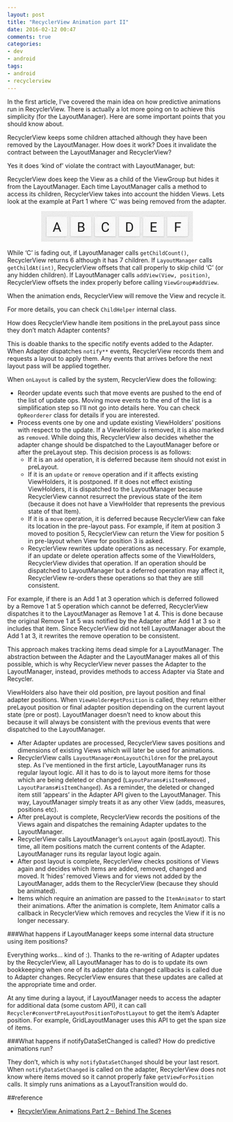 ```yaml
---
layout: post
title: "RecyclerView Animation part II"
date: 2016-02-12 00:47
comments: true
categories: 
- dev
- android
tags:
- android
- recyclerview
---
```

In the first article, I’ve covered the main idea on how predictive animations run in RecyclerView. There is actually a lot more going on to achieve this simplicity (for the LayoutManager). Here are some important points that you should know about.

RecyclerView keeps some children attached although they have been removed by the LayoutManager. How does it work? Does it invalidate the contract between the LayoutManager and RecyclerView?

Yes it does ‘kind of’ violate the contract with LayoutManager, but:

RecyclerView does keep the View as a child of the ViewGroup but hides it from the LayoutManager. Each time LayoutManager calls a method to access its children, RecyclerView takes into account the hidden Views. Lets look at the example at Part 1 where ‘C’ was being removed from the adapter.

<center><img src="/images/predictive_animations.gif"></center>

<!-- more -->

While ‘C’ is fading out, if LayoutManager calls ``getChildCount()``, RecyclerView returns 6 although it has 7 children. If ``LayoutManager`` calls ``getChildAt(int)``, RecyclerView offsets that call properly to skip child ‘C’ (or any hidden children). If LayoutManager calls ``addView(View, position)``, RecyclerView offsets the index properly before calling ``ViewGroup#addView``.

When the animation ends, RecyclerView will remove the View and recycle it.

For more details, you can check ``ChildHelper`` internal class.

How does RecyclerView handle item positions in the preLayout pass since they don’t match Adapter contents?

This is doable thanks to the specific notify events added to the Adapter. When Adapter dispatches ``notify**`` events, RecyclerView records them and requests a layout to apply them. Any events that arrives before the next layout pass will be applied together.

When ``onLayout`` is called by the system, RecyclerView does the following:

- Reorder update events such that move events are pushed to the end of the list of update ops. Moving move events to the end of the list is a simplification step so I’ll not go into details here. You can check ``OpReorderer`` class for details if you are interested.
- Process events one by one and update existing ViewHolders’ positions with respect to the update. If a ViewHolder is removed, it is also marked as ``removed``. While doing this, RecyclerView also decides whether the adapter change should be dispatched to the LayoutManager before or after the preLayout step. This decision process is as follows: 
  + If it is an ``add`` operation, it is deferred because item should not exist in preLayout.
  + If it is an ``update`` or ``remove`` operation and if it affects existing ViewHolders, it is postponed. If it does not effect existing ViewHolders, it is dispatched to the LayoutManager because RecyclerView cannot resurrect the previous state of the item (because it does not have a ViewHolder that represents the previous state of that Item).
  + If it is a ``move`` operation, it is deferred because RecyclerView can fake its location in the pre-layout pass. For example, if item at position 3 moved to position 5, RecyclerView can return the View for position 5 in pre-layout when View for position 3 is asked.
  + RecyclerView rewrites update operations as necessary. For example, if an update or delete operation affects some of the ViewHolders, RecyclerView divides that operation. If an operation should be dispatched to LayoutManager but a deferred operation may affect it, RecyclerView re-orders these operations so that they are still consistent.

For example, if there is an Add 1 at 3 operation which is deferred followed by a Remove 1 at 5 operation which cannot be deferred, RecyclerView dispatches it to the LayoutManager as Remove 1 at 4. This is done because the original Remove 1 at 5 was notified by the Adapter after Add 1 at 3 so it includes that item. Since RecyclerView did not tell LayoutManager about the Add 1 at 3, it rewrites the remove operation to be consistent.

This approach makes tracking items dead simple for a LayoutManager. The abstraction between the Adapter and the LayoutManager makes all of this possible, which is why RecyclerView never passes the Adapter to the LayoutManager, instead, provides methods to access Adapter via State and Recycler.

ViewHolders also have their old position, pre layout position and final adapter positions. When ``ViewHolder#getPosition`` is called, they return either preLayout position or final adapter position depending on the current layout state (pre or post). LayoutManager doesn’t need to know about this because it will always be consistent with the previous events that were dispatched to the LayoutManager.

- After Adapter updates are processed, RecyclerView saves positions and dimensions of existing Views which will later be used for animations.
- RecyclerView calls ``LayoutManager#onLayoutChildren`` for the preLayout step. As I’ve mentioned in the first article, LayoutManager runs its regular layout logic. All it has to do is to layout more items for those which are being deleted or changed (``LayoutParams#isItemRemoved`` , ``LayoutParams#isItemChanged``). As a reminder, the deleted or changed item still ‘appears’ in the Adapter API given to the LayoutManager. This way, LayoutManager simply treats it as any other View (adds, measures, positions etc).
- After preLayout is complete, RecyclerView records the positions of the Views again and dispatches the remaining Adapter updates to the LayoutManager.
- RecyclerView calls LayoutManager’s ``onLayout`` again (postLayout). This time, all item positions match the current contents of the Adapter. LayoutManager runs its regular layout logic again.
- After post layout is complete, RecyclerView checks positions of Views again and decides which items are added, removed, changed and moved. It ‘hides’ removed Views and for views not added by the LayoutManager, adds them to the RecyclerView (because they should be animated).
- Items which require an animation are passed to the ``ItemAnimator`` to start their animations. After the animation is complete, Item Animator calls a callback in RecyclerView which removes and recycles the View if it is no longer necessary.

###What happens if LayoutManager keeps some internal data structure using item positions?

Everything works… kind of :). Thanks to the re-writing of Adapter updates by the RecyclerView, all LayoutManager has to do is to update its own bookkeeping when one of its adapter data changed callbacks is called due to Adapter changes. RecyclerView ensures that these updates are called at the appropriate time and order.

At any time during a layout, if LayoutManager needs to access the adapter for additional data (some custom API), it can call ``Recycler#convertPreLayoutPositionToPostLayout`` to get the item’s Adapter position. For example, GridLayoutManager uses this API to get the span size of items.

###What happens if notifyDataSetChanged is called? How do predictive animations run?

They don’t, which is why ``notifyDataSetChanged`` should be your last resort. When ``notifyDataSetChanged`` is called on the adapter, RecyclerView does not know where items moved so it cannot properly fake ``getViewForPosition`` calls. It simply runs animations as a LayoutTransition would do.

##reference
+ [RecyclerView Animations Part 2 – Behind The Scenes](http://www.birbit.com/recyclerview-animations-part-2-behind-the-scenes/)

